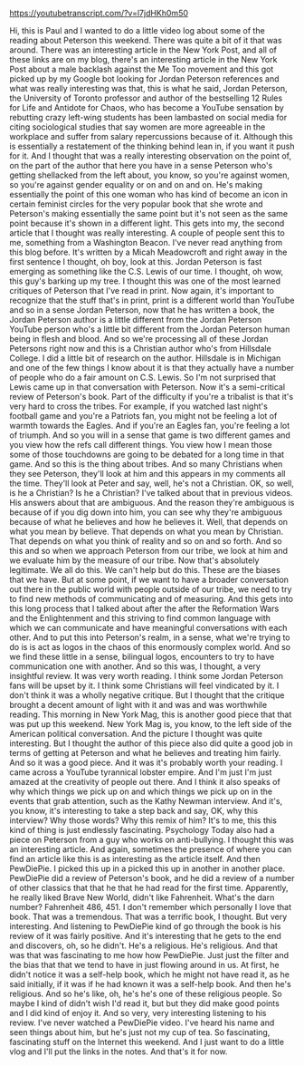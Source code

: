 https://youtubetranscript.com/?v=l7jdHKh0m50

 Hi, this is Paul and I wanted to do a little video log about some of the reading about Peterson this weekend. There was quite a bit of it that was around. There was an interesting article in the New York Post, and all of these links are on my blog, there's an interesting article in the New York Post about a male backlash against the Me Too movement and this got picked up by my Google bot looking for Jordan Peterson references and what was really interesting was that, this is what he said, Jordan Peterson, the University of Toronto professor and author of the bestselling 12 Rules for Life and Antidote for Chaos, who has become a YouTube sensation by rebutting crazy left-wing students has been lambasted on social media for citing sociological studies that say women are more agreeable in the workplace and suffer from salary repercussions because of it. Although this is essentially a restatement of the thinking behind lean in, if you want it push for it. And I thought that was a really interesting observation on the point of, on the part of the author that here you have in a sense Peterson who's getting shellacked from the left about, you know, so you're against women, so you're against gender equality or on and on and on. He's making essentially the point of this one woman who has kind of become an icon in certain feminist circles for the very popular book that she wrote and Peterson's making essentially the same point but it's not seen as the same point because it's shown in a different light. This gets into my, the second article that I thought was really interesting. A couple of people sent this to me, something from a Washington Beacon. I've never read anything from this blog before. It's written by a Micah Meadowcroft and right away in the first sentence I thought, oh boy, look at this. Jordan Peterson is fast emerging as something like the C.S. Lewis of our time. I thought, oh wow, this guy's barking up my tree. I thought this was one of the most learned critiques of Peterson that I've read in print. Now again, it's important to recognize that the stuff that's in print, print is a different world than YouTube and so in a sense Jordan Peterson, now that he has written a book, the Jordan Peterson author is a little different from the Jordan Peterson YouTube person who's a little bit different from the Jordan Peterson human being in flesh and blood. And so we're processing all of these Jordan Petersons right now and this is a Christian author who's from Hillsdale College. I did a little bit of research on the author. Hillsdale is in Michigan and one of the few things I know about it is that they actually have a number of people who do a fair amount on C.S. Lewis. So I'm not surprised that Lewis came up in that conversation with Peterson. Now it's a semi-critical review of Peterson's book. Part of the difficulty if you're a tribalist is that it's very hard to cross the tribes. For example, if you watched last night's football game and you're a Patriots fan, you might not be feeling a lot of warmth towards the Eagles. And if you're an Eagles fan, you're feeling a lot of triumph. And so you will in a sense that game is two different games and you view how the refs call different things. You view how I mean those some of those touchdowns are going to be debated for a long time in that game. And so this is the thing about tribes. And so many Christians when they see Peterson, they'll look at him and this appears in my comments all the time. They'll look at Peter and say, well, he's not a Christian. OK, so well, is he a Christian? Is he a Christian? I've talked about that in previous videos. His answers about that are ambiguous. And the reason they're ambiguous is because of if you dig down into him, you can see why they're ambiguous because of what he believes and how he believes it. Well, that depends on what you mean by believe. That depends on what you mean by Christian. That depends on what you think of reality and so on and so forth. And so this and so when we approach Peterson from our tribe, we look at him and we evaluate him by the measure of our tribe. Now that's absolutely legitimate. We all do this. We can't help but do this. These are the biases that we have. But at some point, if we want to have a broader conversation out there in the public world with people outside of our tribe, we need to try to find new methods of communicating and of measuring. And this gets into this long process that I talked about after the after the Reformation Wars and the Enlightenment and this striving to find common language with which we can communicate and have meaningful conversations with each other. And to put this into Peterson's realm, in a sense, what we're trying to do is is act as logos in the chaos of this enormously complex world. And so we find these little in a sense, bilingual logos, encounters to try to have communication one with another. And so this was, I thought, a very insightful review. It was very worth reading. I think some Jordan Peterson fans will be upset by it. I think some Christians will feel vindicated by it. I don't think it was a wholly negative critique. But I thought that the critique brought a decent amount of light with it and was and was worthwhile reading. This morning in New York Mag, this is another good piece that that was put up this weekend. New York Mag is, you know, to the left side of the American political conversation. And the picture I thought was quite interesting. But I thought the author of this piece also did quite a good job in terms of getting at Peterson and what he believes and treating him fairly. And so it was a good piece. And it was it's probably worth your reading. I came across a YouTube tyrannical lobster empire. And I'm just I'm just amazed at the creativity of people out there. And I think it also speaks of why which things we pick up on and which things we pick up on in the events that grab attention, such as the Kathy Newman interview. And it's, you know, it's interesting to take a step back and say, OK, why this interview? Why those words? Why this remix of him? It's to me, this this kind of thing is just endlessly fascinating. Psychology Today also had a piece on Peterson from a guy who works on anti-bullying. I thought this was an interesting article. And again, sometimes the presence of where you can find an article like this is as interesting as the article itself. And then PewDiePie. I picked this up in a picked this up in another in another place. PewDiePie did a review of Peterson's book, and he did a review of a number of other classics that that he that he had read for the first time. Apparently, he really liked Brave New World, didn't like Fahrenheit. What's the darn number? Fahrenheit 486, 451. I don't remember which personally I love that book. That was a tremendous. That was a terrific book, I thought. But very interesting. And listening to PewDiePie kind of go through the book is his review of it was fairly positive. And it's interesting that he gets to the end and discovers, oh, so he didn't. He's a religious. He's religious. And that was that was fascinating to me how how PewDiePie. Just just the filter and the bias that that we tend to have in just flowing around in us. At first, he didn't notice it was a self-help book, which he might not have read it, as he said initially, if it was if he had known it was a self-help book. And then he's religious. And so he's like, oh, he's he's one of these religious people. So maybe I kind of didn't wish I'd read it, but but they did make good points and I did kind of enjoy it. And so very, very interesting listening to his review. I've never watched a PewDiePie video. I've heard his name and seen things about him, but he's just not my cup of tea. So fascinating, fascinating stuff on the Internet this weekend. And I just want to do a little vlog and I'll put the links in the notes. And that's it for now.